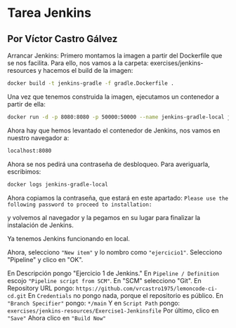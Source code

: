 # Tarea Jenkins
## Por Víctor Castro Gálvez


Arrancar Jenkins:
Primero montamos la imagen a partir del Dockerfile que se nos facilita.
Para ello, nos vamos a la carpeta:
exercises/jenkins-resources
y hacemos el build de la imagen:
```bash
docker build -t jenkins-gradle -f gradle.Dockerfile .
```
Una vez que tenemos construida la imagen, ejecutamos un contenedor a partir de ella:

```bash
docker run -d -p 8080:8080 -p 50000:50000 --name jenkins-gradle-local jenkins-gradle
```

Ahora hay que hemos levantado el contenedor de Jenkins, nos vamos en nuestro navegador a:
```bash
localhost:8080
```

Ahora se nos pedirá una contraseña de desbloqueo. Para averiguarla, escribimos:
```bash
docker logs jenkins-gradle-local
```

Ahora copiamos la contraseña, que estará en este apartado:
`Please use the following password to proceed to installation:`

y volvemos al navegador y la pegamos en su lugar para finalizar la instalación de Jenkins.

Ya tenemos Jenkins funcionando en local.

Ahora, selecciono `"New item"` y lo nombro como `"ejercicio1"`. Selecciono "Pipeline" y clico en "OK".

En Descripción pongo "Ejercicio 1 de Jenkins."
En `Pipeline / Definition` escojo `"Pipeline script from SCM"`.
En "SCM" selecciono "Git".
En Repository URL pongo: `https://github.com/vrcastro1975/lemoncode-ci-cd.git`
En `Credentials` no pongo nada, porque el repositorio es público.
En `"Branch Specifier"` pongo: `*/main`
Y en `Script Path` pongo: `exercises/jenkins-resources/Exercise1-Jenkinsfile`
Por último, clico en `"Save"`
Ahora clico en `"Build Now"`
